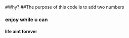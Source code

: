 

#Why?
##The purpose of this code is to add two numbers

### enjoy while u can
#### life aint forever

